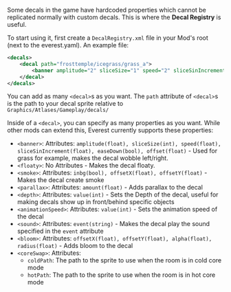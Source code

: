 Some decals in the game have hardcoded properties which cannot be replicated normally with custom decals. This is where the **Decal Registry** is useful.

To start using it, first create a `DecalRegistry.xml` file in your Mod's root (next to the everest.yaml). An example file:
```xml
<decals>
	<decal path="frosttemple/icegrass/grass_a">
		<banner amplitude="2" sliceSize="1" speed="2" sliceSinIncrement="0.05" easeDown="false" offset="-2" />
	</decal>
</decals>
```
You can add as many `<decal>`s as you want. The `path` attribute of `<decal>`s is the path to your decal sprite relative to `Graphics/Atlases/Gameplay/decals/`

Inside of a `<decal>`, you can specify as many properties as you want. While other mods can extend this, Everest currently supports these properties:
* `<banner>`: Attributes: `amplitude(float), sliceSize(int), speed(float), sliceSinIncrement(float), easeDown(bool), offset(float)` - Used for grass for example, makes the decal wobble left/right.
* `<floaty>`: No Attributes - Makes the decal floaty.
* `<smoke>`: Attributes: `inbg(bool), offsetX(float), offsetY(float)` - Makes the decal create smoke
* `<parallax>`: Attributes: `amount(float)` - Adds parallax to the decal
* `<depth>`: Attributes: `value(int)` - Sets the Depth of the decal, useful for making decals show up in front/behind specific objects
* `<animationSpeed>`: Attributes: `value(int)` - Sets the animation speed of the decal
* `<sound>`: Attributes: `event(string)` - Makes the decal play the sound specified in the `event` attribute
* `<bloom>`: Attributes: `offsetX(float), offsetY(float), alpha(float), radius(float)` - Adds bloom to the decal
* `<coreSwap>`: Attributes:
  * `coldPath`: The path to the sprite to use when the room is in cold core mode
  * `hotPath`: The path to the sprite to use when the room is in hot core mode